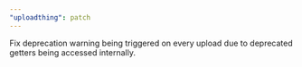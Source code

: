 ```yaml
---
"uploadthing": patch
---
```


Fix deprecation warning being triggered on every upload due to deprecated
getters being accessed internally.
